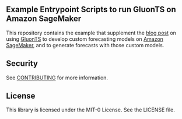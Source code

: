 ## Example Entrypoint Scripts to run GluonTS on Amazon SageMaker

This repository contains the example that supplement the
[blog post](https://aws.amazon.com/blogs/PLACEHOLDER/) on using
[GluonTS](https://ts.gluon.ai/) to develop custom forecasting models on
[Amazon SageMaker](https://aws.amazon.com/sagemaker/), and to generate
forecasts with those custom models.

## Security

See [CONTRIBUTING](CONTRIBUTING.md#security-issue-notifications) for more information.

## License

This library is licensed under the MIT-0 License. See the LICENSE file.

